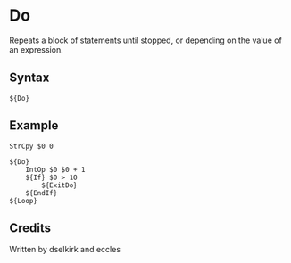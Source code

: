 # Do

Repeats a block of statements until stopped, or depending on the value of an expression.

## Syntax

	${Do}

## Example

	StrCpy $0 0

	${Do}
		IntOp $0 $0 + 1
		${If} $0 > 10
			${ExitDo}
		${EndIf}
	${Loop}

## Credits

Written by dselkirk and eccles
